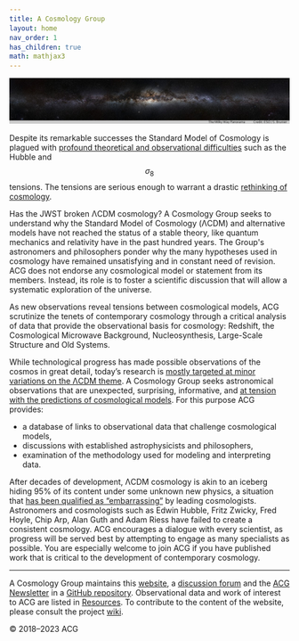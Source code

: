 ```yaml
---
title: A Cosmology Group
layout: home
nav_order: 1
has_children: true
math: mathjax3
---
```


![header.jpg](assets/header.jpg)

Despite its remarkable successes the Standard Model of Cosmology is plagued with [profound theoretical and observational difficulties](https://arxiv.org/abs/2105.05208) such as the Hubble and $$\sigma_8$$ tensions. The tensions are serious enough to warrant a drastic [rethinking of cosmology](https://www.google.com/search?q=%22rethinking+cosmology%22).

Has the JWST broken ΛCDM cosmology? A Cosmology Group seeks to understand why the Standard Model of Cosmology (ΛCDM) and alternative models have not reached the status of a stable theory, like quantum mechanics and relativity have in the past hundred years. The Group's astronomers and philosophers ponder why the many hypotheses used in cosmology have remained unsatisfying and in constant need of revision. ACG does not endorse any cosmological model or statement from its members. Instead, its role is to foster a scientific discussion that will allow a systematic exploration of the universe.

As new observations reveal tensions between cosmological models, ACG scrutinize the tenets of contemporary cosmology through a critical analysis of data that provide the observational basis for cosmology: Redshift, the Cosmological Microwave Background, Nucleosynthesis, Large-Scale Structure and Old Systems.

While technological progress has made possible observations of the cosmos in great detail, today’s research is [mostly targeted at minor variations on the ΛCDM theme](org/open-letter-on-cosmology.html). A Cosmology Group seeks astronomical observations that are unexpected, surprising, informative, and [at tension with the predictions of cosmological models](resources/marmet_l/tension-with-models.html). For this purpose ACG provides:

- a database of links to observational data that challenge cosmological models,  
- discussions with established astrophysicists and philosophers,
- examination of the methodology used for modeling and interpreting data.

After decades of development, ΛCDM cosmology is akin to an iceberg hiding 95% of its content under some unknown new physics, a situation that [has been qualified as “embarrassing”](https://cosmosandhistory.org/index.php/journal/article/view/161) by leading cosmologists. Astronomers and cosmologists such as Edwin Hubble, Fritz Zwicky, Fred Hoyle, Chip Arp, Alan Guth and Adam Riess have failed to create a consistent cosmology. ACG encourages a dialogue with every scientist, as progress will be served best by attempting to engage as many specialists as possible. You are especially welcome to join ACG if you have published work that is critical to the development of contemporary cosmology.

---

A Cosmology Group maintains this [website](https://cosmology.info), a [discussion forum](https://github.com/orgs/a-cosmology-group/discussions) and the [ACG Newsletter](newsletters/) in a [GitHub repository](https://github.com/a-cosmology-group/acg/). Observational data and work of interest to ACG are listed in [Resources](resources/). To contribute to the content of the website, please consult the project [wiki](https://github.com/a-cosmology-group/acg/wiki).


© 2018–2023 ACG
